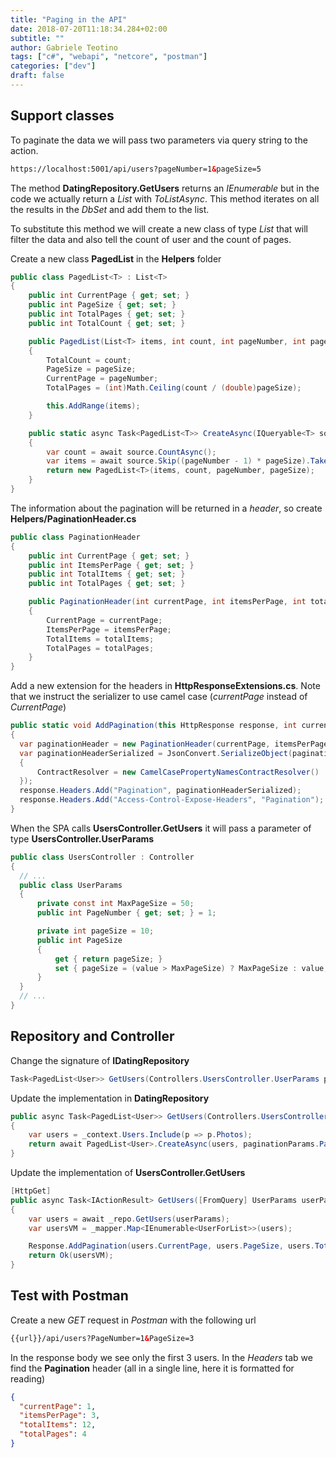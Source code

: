 ```yaml
---
title: "Paging in the API"
date: 2018-07-20T11:18:34.284+02:00
subtitle: ""
author: Gabriele Teotino
tags: ["c#", "webapi", "netcore", "postman"]
categories: ["dev"]
draft: false
---
```


<!--more-->

## Support classes

To paginate the data we will pass two parameters via query string to the action.

```html
https://localhost:5001/api/users?pageNumber=1&pageSize=5
```

The method **DatingRepository.GetUsers** returns an *IEnumerable* but in the code we actually return a *List* with *ToListAsync*. This method iterates on all the results in the *DbSet* and add them to the list.

To substitute this method we will create a new class of type *List* that will filter the data and also tell the count of user and the count of pages.

Create a new class **PagedList** in the **Helpers** folder

```csharp
public class PagedList<T> : List<T>
{
    public int CurrentPage { get; set; }
    public int PageSize { get; set; }
    public int TotalPages { get; set; }
    public int TotalCount { get; set; }

    public PagedList(List<T> items, int count, int pageNumber, int pageSize)
    {
        TotalCount = count;
        PageSize = pageSize;
        CurrentPage = pageNumber;
        TotalPages = (int)Math.Ceiling(count / (double)pageSize);

        this.AddRange(items);
    }

    public static async Task<PagedList<T>> CreateAsync(IQueryable<T> source, int pageNumber, int pageSize)
    {
        var count = await source.CountAsync();
        var items = await source.Skip((pageNumber - 1) * pageSize).Take(pageSize).ToListAsync();
        return new PagedList<T>(items, count, pageNumber, pageSize);
    }
}
```

The information about the pagination will be returned in a *header*, so create **Helpers/PaginationHeader.cs**

```csharp
public class PaginationHeader
{
    public int CurrentPage { get; set; }
    public int ItemsPerPage { get; set; }
    public int TotalItems { get; set; }
    public int TotalPages { get; set; }

    public PaginationHeader(int currentPage, int itemsPerPage, int totalItems, int totalPages)
    {
        CurrentPage = currentPage;
        ItemsPerPage = itemsPerPage;
        TotalItems = totalItems;
        TotalPages = totalPages;
    }
}
```

Add a new extension for the headers in **HttpResponseExtensions.cs**. Note that we instruct the serializer to use camel case (*currentPage* instead of *CurrentPage*)

```csharp
public static void AddPagination(this HttpResponse response, int currentPage, int itemsPerPage, int totalItems, int totalPages)
{
  var paginationHeader = new PaginationHeader(currentPage, itemsPerPage, totalItems, totalPages);
  var paginationHeaderSerialized = JsonConvert.SerializeObject(paginationHeader, new JsonSerializerSettings
  {
      ContractResolver = new CamelCasePropertyNamesContractResolver()
  });
  response.Headers.Add("Pagination", paginationHeaderSerialized);
  response.Headers.Add("Access-Control-Expose-Headers", "Pagination");
}
```

When the SPA calls **UsersController.GetUsers** it will pass a parameter of type **UsersController.UserParams**

```csharp
public class UsersController : Controller
{
  // ...
  public class UserParams
  {
      private const int MaxPageSize = 50;
      public int PageNumber { get; set; } = 1;

      private int pageSize = 10;
      public int PageSize
      {
          get { return pageSize; }
          set { pageSize = (value > MaxPageSize) ? MaxPageSize : value; }
      }
  }
  // ...
}
```

## Repository and Controller

Change the signature of **IDatingRepository**

```csharp
Task<PagedList<User>> GetUsers(Controllers.UsersController.UserParams paginationParams);
```

Update the implementation in **DatingRepository**

```csharp
public async Task<PagedList<User>> GetUsers(Controllers.UsersController.UserParams paginationParams)
{
    var users = _context.Users.Include(p => p.Photos);
    return await PagedList<User>.CreateAsync(users, paginationParams.PageNumber, paginationParams.PageSize);
}
```

Update the implementation of **UsersController.GetUsers**

```csharp
[HttpGet]
public async Task<IActionResult> GetUsers([FromQuery] UserParams userParams)
{
    var users = await _repo.GetUsers(userParams);
    var usersVM = _mapper.Map<IEnumerable<UserForList>>(users);

    Response.AddPagination(users.CurrentPage, users.PageSize, users.TotalCount, users.TotalPages);
    return Ok(usersVM);
}
```

## Test with Postman

Create a new *GET* request in *Postman* with the following url

```html
{{url}}/api/users?PageNumber=1&PageSize=3
```

In the response body we see only the first 3 users. In the *Headers* tab we find the **Pagination** header (all in a single line, here it is formatted for reading)

```json
{
  "currentPage": 1,
  "itemsPerPage": 3,
  "totalItems": 12,
  "totalPages": 4
}
```

